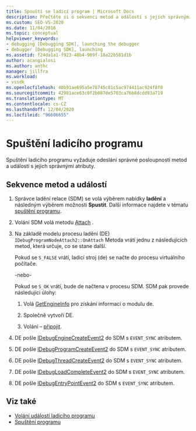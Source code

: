 ```yaml
---
title: Spouští se ladicí program | Microsoft Docs
description: Přečtěte si o sekvenci metod a událostí s jejich správnými atributy potřebnými ke spuštění ladicího programu.
ms.custom: SEO-VS-2020
ms.date: 11/04/2016
ms.topic: conceptual
helpviewer_keywords:
- debugging [Debugging SDK], launching the debugger
- debugger [Debugging SDK], launching
ms.assetid: f24da1a1-f923-48b4-989f-18a22b581d1b
author: acangialosi
ms.author: anthc
manager: jillfra
ms.workload:
- vssdk
ms.openlocfilehash: 40b91ae695a5e78745c01c5ac974411ac924f8f0
ms.sourcegitcommit: 42981ace63c0f2b087de5703ca76b8dcdd93a719
ms.translationtype: MT
ms.contentlocale: cs-CZ
ms.lasthandoff: 12/04/2020
ms.locfileid: "96606655"
---
```

# <a name="launch-the-debugger"></a>Spuštění ladicího programu
Spuštění ladicího programu vyžaduje odeslání správné posloupnosti metod a událostí s jejich správnými atributy.

## <a name="sequences-of-methods-and-events"></a>Sekvence metod a událostí

1. Správce ladění relace (SDM) se volá výběrem nabídky **ladění** a následným výběrem možnosti **Spustit**. Další informace najdete v tématu [spuštění programu](../../extensibility/debugger/launching-a-program.md).

2. Volání SDM volá metodu [Attach](../../extensibility/debugger/reference/idebugprogramnodeattach2-onattach.md) .

3. Na základě modelu procesu ladění (DE) `IDebugProgramNodeAttach2::OnAttach` Metoda vrátí jednu z následujících metod, která určuje, co se stane další.

     Pokud se `S_FALSE` vrátí, ladicí stroj (de) se načte do procesu virtuálního počítače.

     -nebo-

     Pokud se `S_OK` vrátí, bude de načtena v procesu SDM. SDM pak provede následující úlohy:

    1. Volá [GetEngineInfo](../../extensibility/debugger/reference/idebugprogramnode2-getengineinfo.md) pro získání informací o modulu de.

    2. Společně vytvoří DE.

    3. Volání – [připojit](../../extensibility/debugger/reference/idebugengine2-attach.md).

4. DE pošle [IDebugEngineCreateEvent2](../../extensibility/debugger/reference/idebugenginecreateevent2.md) do SDM s `EVENT_SYNC` atributem.

5. DE pošle [IDebugProgramCreateEvent2](../../extensibility/debugger/reference/idebugprogramcreateevent2.md) do SDM s `EVENT_SYNC` atributem.

6. DE pošle [IDebugThreadCreateEvent2](../../extensibility/debugger/reference/idebugthreadcreateevent2.md) do SDM s `EVENT_SYNC` atributem.

7. DE pošle [IDebugLoadCompleteEvent2](../../extensibility/debugger/reference/idebugloadcompleteevent2.md) do SDM s `EVENT_SYNC` atributem.

8. DE pošle [IDebugEntryPointEvent2](../../extensibility/debugger/reference/idebugentrypointevent2.md) do SDM s `EVENT_SYNC` atributem.

## <a name="see-also"></a>Viz také
- [Volání událostí ladicího programu](../../extensibility/debugger/calling-debugger-events.md)
- [Spuštění programu](../../extensibility/debugger/launching-a-program.md)
